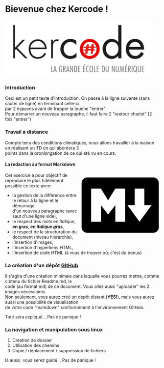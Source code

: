 # Bievenue chez Kercode !
![kercode](images\kercode.jpg)

### Introduction

Ceci est un petit texte d'introduction. On passe à la ligne suivante (sans sauter de ligne) en terminant celle-ci  
par 2 espaces avant de frapper la touche "entrer".  
Pour démarrer un nouveau paragraphe, il faut faire 2 "reetour chariot" (2 fois "entrer")

### Travail à distance

Compte tenu des conditions climatiques, nous allons travailler à la maison en réalisant un TD en qui abordera 3  
points dans la pronlongation de ce qui été vu en cours.

#### La redaction au format Markdown
<p style="float:right"> <img src="./images/markdown.png" > </p>
Cet exercice a pour objectif de reproduire le plus fidèlement possible ce  
texte avec:


* la gestion de la différence entre le retour à la ligne et le démarrage  
d'un nouveau paragraphe (avec saut d'une ligne vide),  
* le respect des mots en _italique_, **en gras**, ***en italique gras***,  
* le respect de la structuration du document (niveau hiérarchie),  
* l'insertion d'images,  
* l'insertion d'hyperliens HTML,  
* l'insertion de code HTML (à vous de trouver où; c'est du bonus)

### La création d'un dépôt [GitHub](https://github.com/)

Il s'agira d'une création minimale dans laquelle vous pourrez mettre, comme cibtenu du fichier Readme.md, le  
code (au format md) de ce document. Vous allez aussi "uploader" les 2 images nécessaires.  
Non seulement, vous aurez créé un dépôt distant (**YES!**), mais vous aurez aussi une possibilité de visualisation  
de votre code "markdown" conformément à l'environnement GitHub.

Tout sera expliqué... Pas de panique !

### La navigation et manipulation sous linux

1. Création de dossier
2. Utilisation des chemins
3. Copie / déplacement / suppression de fichiers

là aussi, vous serez guidé... Pas de panique !
